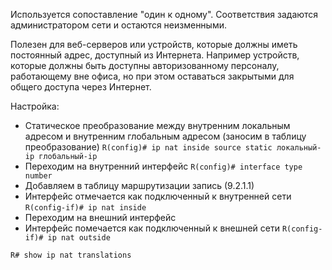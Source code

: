 Используется сопоставление "один к одному".
Соответствия задаются администратором сети и остаются неизменными.

Полезен для веб-серверов или устройств, которые должны иметь постоянный адрес, доступный из Интернета.
Например устройств, которые должны быть доступны авторизованному персоналу, работающему вне офиса, но при этом оставаться закрытыми для общего доступа через Интернет.

Настройка:
- Статическое преобразование между внутренним локальным адресом и внутренним глобальным адресом (заносим в таблицу преобразование)
`R(config)# ip nat inside source static локальный-ip глобальный-ip`
- Переходим на внутренний интерфейс
`R(config)# interface type number`
- Добавляем в таблицу маршрутизации запись (9.2.1.1)
- Интерфейс отмечается как подключенный к внутренней сети
`R(config-if)# ip nat inside`
- Переходим на внешний интерфейс
- Интерфейс помечается как подключенный к внешней сети
`R(config-if)# ip nat outside`


`R# show ip nat translations`